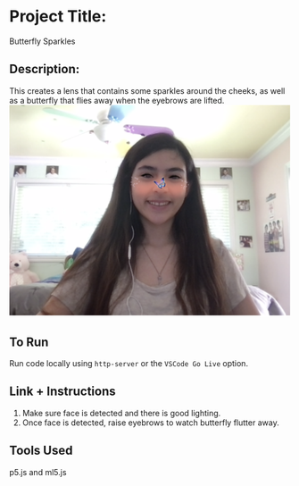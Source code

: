 # Project Title:
Butterfly Sparkles


## Description:
This creates a lens that contains some sparkles around the cheeks, as well as a butterfly that flies away when the eyebrows are lifted.
![alt text](assets/butterflySparkles.png "Butterfly Sparkles")

## To Run
Run code locally using `http-server` or the `VSCode Go Live` option.

## Link + Instructions
1. Make sure face is detected and there is good lighting.
2. Once face is detected, raise eyebrows to watch butterfly flutter away.

## Tools Used
p5.js and ml5.js

